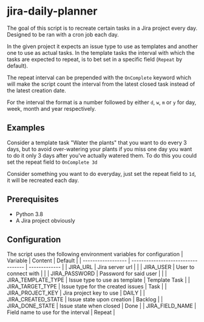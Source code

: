 # jira-daily-planner

The goal of this script is to recreate certain tasks in a Jira project every day. Designed to be ran with a cron job each day.

In the given project it expects an issue type to use as templates and another one to use as actual tasks.
In the template tasks the interval with which the tasks are expected to repeat, is to bet set in a specific field (`Repeat` by default).

The repeat interval can be prepended with the `OnComplete` keyword which will make the script count the interval from the latest closed task instead of the latest creation date.

For the interval the format is a number followed by either `d`, `w`, `m` or `y` for day, week, month and year respectively.

## Examples
Consider a template task "Water the plants" that you want to do every 3 days, but to avoid over-watering your plants if you miss one day you want to do it only 3 days after you've actually watered them. To do this you could set the repeat field to `OnComplete 3d`

Consider something you want to do everyday, just set the repeat field to `1d`, it will be recreated each day.

## Prerequisites
* Python 3.8
* A Jira project obviously

## Configuration
The script uses the following environment variables for configuration
| Variable           | Content                            | Default       |
| ------------------ | ---------------------------------- | ------------- |
| JIRA_URL           | Jira server url                    |               |
| JIRA_USER          | User to connect with               |               |
| JIRA_PASSWORD      | Password for said user             |               |
| JIRA_TEMPLATE_TYPE | Issue type to use as template      | Template Task |
| JIRA_TARGET_TYPE   | Issue type for the created issues  | Task          |
| JIRA_PROJECT_KEY   | Jira project key to use            | DAILY         |
| JIRA_CREATED_STATE | Issue state upon creation          | Backlog       |
| JIRA_DONE_STATE    | Issue state when closed            | Done          |
| JIRA_FIELD_NAME    | Field name to use for the interval | Repeat        |
